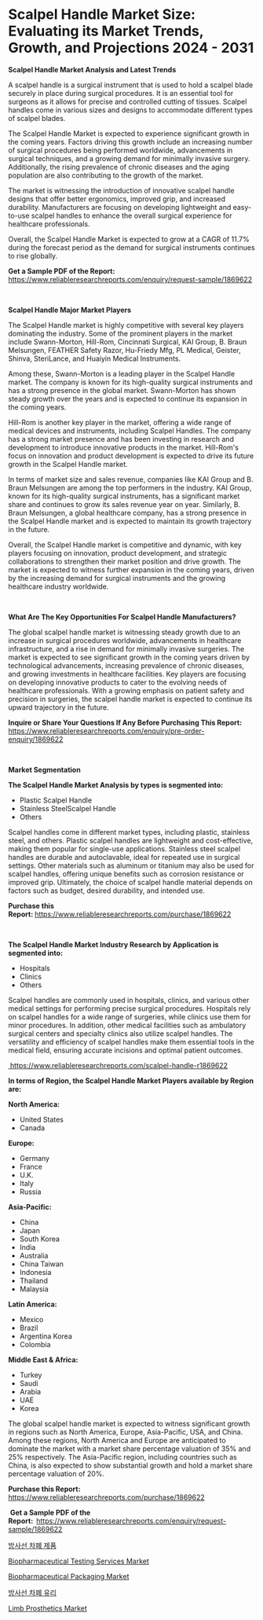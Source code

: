 <p><h1>Scalpel Handle Market Size: Evaluating its Market Trends, Growth, and Projections 2024 - 2031</h1></p><p><strong>Scalpel Handle Market Analysis and Latest Trends</strong></p>
<p><p>A scalpel handle is a surgical instrument that is used to hold a scalpel blade securely in place during surgical procedures. It is an essential tool for surgeons as it allows for precise and controlled cutting of tissues. Scalpel handles come in various sizes and designs to accommodate different types of scalpel blades.</p><p>The Scalpel Handle Market is expected to experience significant growth in the coming years. Factors driving this growth include an increasing number of surgical procedures being performed worldwide, advancements in surgical techniques, and a growing demand for minimally invasive surgery. Additionally, the rising prevalence of chronic diseases and the aging population are also contributing to the growth of the market.</p><p>The market is witnessing the introduction of innovative scalpel handle designs that offer better ergonomics, improved grip, and increased durability. Manufacturers are focusing on developing lightweight and easy-to-use scalpel handles to enhance the overall surgical experience for healthcare professionals.</p><p>Overall, the Scalpel Handle Market is expected to grow at a CAGR of 11.7% during the forecast period as the demand for surgical instruments continues to rise globally.</p></p>
<p><strong>Get a Sample PDF of the Report:&nbsp;</strong> <a href="https://www.reliableresearchreports.com/enquiry/request-sample/1869622">https://www.reliableresearchreports.com/enquiry/request-sample/1869622</a></p>
<p>&nbsp;</p>
<p><strong>Scalpel Handle Major Market Players</strong></p>
<p><p>The Scalpel Handle market is highly competitive with several key players dominating the industry. Some of the prominent players in the market include Swann-Morton, Hill-Rom, Cincinnati Surgical, KAI Group, B. Braun Melsungen, FEATHER Safety Razor, Hu-Friedy Mfg, PL Medical, Geister, Shinva, SteriLance, and Huaiyin Medical Instruments.</p><p>Among these, Swann-Morton is a leading player in the Scalpel Handle market. The company is known for its high-quality surgical instruments and has a strong presence in the global market. Swann-Morton has shown steady growth over the years and is expected to continue its expansion in the coming years.</p><p>Hill-Rom is another key player in the market, offering a wide range of medical devices and instruments, including Scalpel Handles. The company has a strong market presence and has been investing in research and development to introduce innovative products in the market. Hill-Rom's focus on innovation and product development is expected to drive its future growth in the Scalpel Handle market.</p><p>In terms of market size and sales revenue, companies like KAI Group and B. Braun Melsungen are among the top performers in the industry. KAI Group, known for its high-quality surgical instruments, has a significant market share and continues to grow its sales revenue year on year. Similarly, B. Braun Melsungen, a global healthcare company, has a strong presence in the Scalpel Handle market and is expected to maintain its growth trajectory in the future.</p><p>Overall, the Scalpel Handle market is competitive and dynamic, with key players focusing on innovation, product development, and strategic collaborations to strengthen their market position and drive growth. The market is expected to witness further expansion in the coming years, driven by the increasing demand for surgical instruments and the growing healthcare industry worldwide.</p></p>
<p>&nbsp;</p>
<p><strong>What Are The Key Opportunities For Scalpel Handle Manufacturers?</strong></p>
<p><p>The global scalpel handle market is witnessing steady growth due to an increase in surgical procedures worldwide, advancements in healthcare infrastructure, and a rise in demand for minimally invasive surgeries. The market is expected to see significant growth in the coming years driven by technological advancements, increasing prevalence of chronic diseases, and growing investments in healthcare facilities. Key players are focusing on developing innovative products to cater to the evolving needs of healthcare professionals. With a growing emphasis on patient safety and precision in surgeries, the scalpel handle market is expected to continue its upward trajectory in the future.</p></p>
<p><strong>Inquire or Share Your Questions If Any Before Purchasing This Report:</strong> <a href="https://www.reliableresearchreports.com/enquiry/pre-order-enquiry/1869622">https://www.reliableresearchreports.com/enquiry/pre-order-enquiry/1869622</a></p>
<p>&nbsp;</p>
<p><strong>Market Segmentation</strong></p>
<p><strong>The Scalpel Handle Market Analysis by types is segmented into:</strong></p>
<p><ul><li>Plastic Scalpel Handle</li><li>Stainless SteelScalpel Handle</li><li>Others</li></ul></p>
<p><p>Scalpel handles come in different market types, including plastic, stainless steel, and others. Plastic scalpel handles are lightweight and cost-effective, making them popular for single-use applications. Stainless steel scalpel handles are durable and autoclavable, ideal for repeated use in surgical settings. Other materials such as aluminum or titanium may also be used for scalpel handles, offering unique benefits such as corrosion resistance or improved grip. Ultimately, the choice of scalpel handle material depends on factors such as budget, desired durability, and intended use.</p></p>
<p><strong>Purchase this Report:&nbsp;</strong><a href="https://www.reliableresearchreports.com/purchase/1869622">https://www.reliableresearchreports.com/purchase/1869622</a></p>
<p>&nbsp;</p>
<p><strong>The Scalpel Handle Market Industry Research by Application is segmented into:</strong></p>
<p><ul><li>Hospitals</li><li>Clinics</li><li>Others</li></ul></p>
<p><p>Scalpel handles are commonly used in hospitals, clinics, and various other medical settings for performing precise surgical procedures. Hospitals rely on scalpel handles for a wide range of surgeries, while clinics use them for minor procedures. In addition, other medical facilities such as ambulatory surgical centers and specialty clinics also utilize scalpel handles. The versatility and efficiency of scalpel handles make them essential tools in the medical field, ensuring accurate incisions and optimal patient outcomes.</p></p>
<p><a href="https://www.reliableresearchreports.com/scalpel-handle-r1869622">&nbsp;https://www.reliableresearchreports.com/scalpel-handle-r1869622</a></p>
<p><strong>In terms of Region, the Scalpel Handle Market Players available by Region are:</strong></p>
<p>
    <p> <strong> North America: </strong>
        <ul>
            <li>United States</li>
            <li>Canada</li>
        </ul>
        </p> 
    <p> <strong> Europe: </strong>
        <ul>
            <li>Germany</li>
            <li>France</li>
            <li>U.K.</li>
            <li>Italy</li>
            <li>Russia</li>
        </ul>
        </p> 
    <p> <strong> Asia-Pacific: </strong>
        <ul>
            <li>China</li>
            <li>Japan</li>
            <li>South Korea</li>
            <li>India</li>
            <li>Australia</li>
            <li>China Taiwan</li>
            <li>Indonesia</li>
            <li>Thailand</li>
            <li>Malaysia</li>
        </ul>
        </p> 
    <p> <strong> Latin America: </strong>
        <ul>
            <li>Mexico</li>
            <li>Brazil</li>
            <li>Argentina Korea</li>
            <li>Colombia</li>
        </ul>
        </p> 
    <p> <strong> Middle East & Africa: </strong>
        <ul>
            <li>Turkey</li>
            <li>Saudi</li>
            <li>Arabia</li>
            <li>UAE</li>
            <li>Korea</li>
        </ul>
    </p>
    </p>
<p><p>The global scalpel handle market is expected to witness significant growth in regions such as North America, Europe, Asia-Pacific, USA, and China. Among these regions, North America and Europe are anticipated to dominate the market with a market share percentage valuation of 35% and 25% respectively. The Asia-Pacific region, including countries such as China, is also expected to show substantial growth and hold a market share percentage valuation of 20%.</p></p>
<p><strong>Purchase this Report: </strong><a href="https://www.reliableresearchreports.com/purchase/1869622">https://www.reliableresearchreports.com/purchase/1869622</a></p>
<p>&nbsp;<strong>Get a Sample PDF of the Report:&nbsp;&nbsp;</strong><a href="https://www.reliableresearchreports.com/enquiry/request-sample/1869622">https://www.reliableresearchreports.com/enquiry/request-sample/1869622</a></p>
<p><strong></strong></p>
<p><p><a href="https://github.com/anton65482023/Market-Research-Report-List-1/blob/main/251682045967.md">방사선 차폐 제품</a></p><p><a href="https://www.linkedin.com/pulse/biopharmaceutical-testing-services-market-share-evolution-growth-jvhje?trackingId=ddKvRM3lZBuWivPyzvm22A%3D%3D">Biopharmaceutical Testing Services Market</a></p><p><a href="https://www.linkedin.com/pulse/biopharmaceutical-packaging-market-research-report-its-history-ackde?trackingId=rysvCadJo6%2Bn1Xg4hA3%2Fmw%3D%3D">Biopharmaceutical Packaging Market</a></p><p><a href="https://github.com/Hubertstyenger6685/Market-Research-Report-List-1/blob/main/679652645966.md">방사선 차폐 유리</a></p><p><a href="https://github.com/guneycigdem35/Market-Research-Report-List-3/blob/main/limb-prosthetics-market.md">Limb Prosthetics Market</a></p></p>